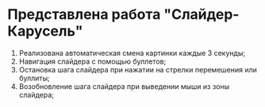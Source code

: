 # Представлена работа "Слайдер-Карусель"
 1. Реализована автоматическая смена картинки каждые 3 секунды;
 2. Навигация слайдера с помощью буллетов;
 3. Остановка шага слайдера при нажатии на стрелки перемешения или буллиты;
 4. Возобновление шага слайдера при выведении мыши из зоны слайдера;